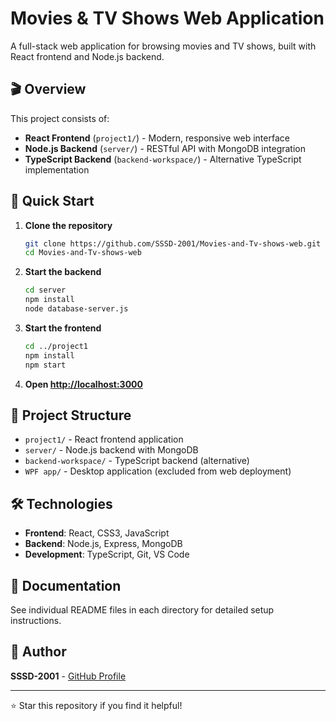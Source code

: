 # Movies & TV Shows Web Application

A full-stack web application for browsing movies and TV shows, built with React frontend and Node.js backend.

## 🎬 Overview

This project consists of:

- **React Frontend** (`project1/`) - Modern, responsive web interface
- **Node.js Backend** (`server/`) - RESTful API with MongoDB integration
- **TypeScript Backend** (`backend-workspace/`) - Alternative TypeScript implementation

## 🚀 Quick Start

1. **Clone the repository**

   ```bash
   git clone https://github.com/SSSD-2001/Movies-and-Tv-shows-web.git
   cd Movies-and-Tv-shows-web
   ```

2. **Start the backend**

   ```bash
   cd server
   npm install
   node database-server.js
   ```

3. **Start the frontend**

   ```bash
   cd ../project1
   npm install
   npm start
   ```

4. **Open [http://localhost:3000](http://localhost:3000)**

## 📁 Project Structure

- `project1/` - React frontend application
- `server/` - Node.js backend with MongoDB
- `backend-workspace/` - TypeScript backend (alternative)
- `WPF app/` - Desktop application (excluded from web deployment)

## 🛠️ Technologies

- **Frontend**: React, CSS3, JavaScript
- **Backend**: Node.js, Express, MongoDB
- **Development**: TypeScript, Git, VS Code

## 📖 Documentation

See individual README files in each directory for detailed setup instructions.

## 👤 Author

**SSSD-2001** - [GitHub Profile](https://github.com/SSSD-2001)

---

⭐ Star this repository if you find it helpful!
